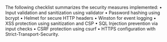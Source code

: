 The following checklist summarizes the security measures implemented:
    •  Input validation and sanitization using validator
    •  Password hashing using bcrypt
    •  Helmet for secure HTTP headers
    •  Winston for event logging
    •  XSS protection using sanitization and CSP
    •  SQL Injection prevention via input checks
    •  CSRF protection using csurf
    •  HTTPS configuration with Strict-Transport-Security.
